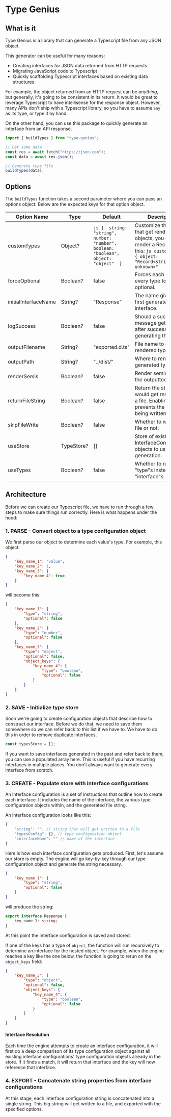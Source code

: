 # Type Genius

## What is it

Type Genius is a library that can generate a Typescript file from any JSON object.

This generator can be useful for many reasons:

-   Creating interfaces for JSON data returned from HTTP requests
-   Migrating JavaScript code to Typescript
-   Quickly scaffolding Typescript interfaces based on existing data structures

For example, the object returned from an HTTP request can be _anything_, but generally, it's going to be consistent in its return. It would be great to leverage Typescript to have intellisense for the response object. However, many APIs don't ship with a Typescript library, so you have to assume `any` as its type, or type it by hand.

On the other hand, you can use this package to quickly generate an interface from an API response.

```ts
import { buildTypes } from "type-genius";

// Get some data
const res = await fetch("https://json.com");
const data = await res.json();

// Generate type file
buildTypes(data);
```

## Options

The `buildTypes` function takes a second parameter where you can pass an options object. Below are the expected keys for that option object.

| **Option Name** | **Type** | **Default** | **Description** |
|---|---|---|---|
| customTypes | Object? | ```js {  string: "string",  number: "number",  boolean: "boolean",  object: "object"  } ``` | Customize the types that get rendered. For objects, you can render a Record like this:  ```js customTypes: { object: "Record<string, unknown>" ``` |
| forceOptional | Boolean? | false | Forces each value in every type to be optional. |
| initialInterfaceName | String? | "Response" | The name given to the first generated interface. |
| logSuccess | Boolean? | false | Should a success message get rendered after successfully generating the types. |
| outputFilename | String? | "exported.d.ts" | File name to give the rendered types file. |
| outputPath | String? | "../dist/" | Where to render the generated types. |
| renderSemis | Boolean? | false | Render semicolons in the outputted file. |
| returnFileString | Boolean? | false | Return the string that would get rendered to a file. Enabling this prevents the file from being written. |
| skipFileWrite | Boolean? | false | Whether to write the file or not. |
| useStore | TypeStore? | [] | Store of existing InterfaceConfiguration objects to use for this generation. |
| useTypes | Boolean? | false | Whether to render "type"s instead of "interface"s. |

## Architecture

Before we can create our Typescript file, we have to run through a few steps to make sure things run correctly. Here is what happens under the hood:

### 1. PARSE - Convert object to a type configuration object

We first parse our object to determine each value's type. For example, this object:

```json
{
	"key_name_1": "value",
	"key_name_2": 1,
	"key_name_3": {
		"key_name_4": true
	}
}
```

will become this:

```json
{
	"key_name_1": {
		"type": "string",
		"optional": false
	},
	"key_name_2": {
		"type": "number",
		"optional": false
	},
	"key_name_3": {
		"type": "object",
		"optional": false,
		"object_keys": {
			"key_name_4": {
				"type": "boolean",
				"optional": false
			}
		}
	}
}
```

### 2. SAVE - Initialize type store

Soon we're going to create configuration objects that describe how to construct our interface. Before we do that, we need to save them somewhere so we can refer back to this list if we have to. We have to do this in order to remove duplicate interfaces.

```js
const typesStore = [];
```

If you want to save interfaces generated in the past and refer back to them, you can use a populated array here. This is useful if you have recurring interfaces in multiple places. You don't always want to generate every interface from scratch.

### 3. CREATE - Populate store with interface configurations

An interface configuration is a set of instructions that outline how to create each interface. It includes the name of the interface, the various type configuration objects within, and the generated file string.

An interface configuration looks like this:

```js
{
	"string": "", // string that will get written to a file
	"typesConfig": {}, // type configuration object
	"interfaceName": "" // name of the interface
}
```

Here is how each interface configuration gets produced.
First, let's assume our store is empty. The engine will go key-by-key through our type configuration object and generate the string necessary.

```json
{
	"key_name_1": {
		"type": "string",
		"optional": false
	}
}
```

will produce the string:

```typescript
export interface Response {
	key_name_1: string;
}
```

At this point the interface configuration is saved and stored.

If one of the keys has a type of `object`, the function will run recursively to determine an interface for the nested object. For example, when the engine reaches a key like the one below, the function is going to rerun on the `object_keys` field:

```json
{
	"key_name_3": {
		"type": "object",
		"optional": false,
		"object_keys": {
			"key_name_4": {
				"type": "boolean",
				"optional": false
			}
		}
	}
}
```

#### Interface Resolution

Each time the engine attempts to create an interface configuration, it will first do a deep comparison of its type configuration object against all existing interface configurations' type configuration objects already in the store. If it finds a match, it will return that interface and the key will now reference that interface.

### 4. EXPORT - Concatenate string properties from interface configurations

At this stage, each interface configuration string is concatenated into a single string. This big string will get written to a file, and exported with the specified options.
